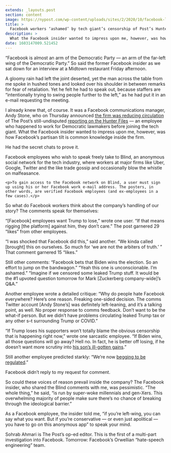 ```yaml
--- 
extends: _layouts.post 
section: content 
image: https://nypost.com/wp-content/uploads/sites/2/2020/10/facebook-logo-2.jpg?quality=90&strip=all&w=1200 
title: > 
  Facebook workers ‘ashamed’ by tech giant’s censorship of Post’s Hunter Files reporting 
description: > 
  What the Facebook insider wanted to impress upon me, however, was how Facebook’s partisan tilt is common knowledge inside the firm.The posters, in other words, are verified Facebook employees (and ex-employees in a few cases).So much for ‘we are not the arbiters of truth.’ ” That comment garnered 15 “likes.”Still other comments: “Facebook bets that Biden wins the election.It would be the #1 upvoted question tomorrow for Mark [Zuckerberg company-wide]’s Q&A.”Another employee wrote a detailed critique: “Why do people hate Facebook everywhere?The Facebook insider, who shared the Blind comments with me, was pessimistic. 
date: 1603147009.521452 
--- 
```

<div><p>&#8220;Facebook is almost an arm of the Democratic Party &#8212; an arm of the far-left wing of the Democratic Party.&#8221; So said the former Facebook insider as we sat down for an interview at a Midtown restaurant Friday afternoon.</p>
<p>A gloomy rain had left the joint deserted, yet the man across the table from me spoke in hushed tones and looked over his shoulder in between remarks for fear of retaliation. Yet he felt he had to speak out, because staffers are &#8220;intentionally trying to swing people further to the left,&#8221; as he had put it in an e-mail requesting the meeting.</p>
<p>I already knew that, of course. It was a Facebook communications manager, Andy Stone, who on Thursday announced <a href="https://nypost.com/2020/10/14/facebook-limits-spread-of-the-posts-hunter-biden-expose/">the firm was reducing circulation</a> of The Post&#8217;s still-undisputed <a href="https://nypost.com/2020/10/14/email-reveals-how-hunter-biden-introduced-ukrainian-biz-man-to-dad/">reporting on the Hunter Files</a> &#8212; an employee who happened to work for Democratic lawmakers before joining the tech giant. What the Facebook insider wanted to impress upon me, however, was how Facebook&#8217;s partisan tilt is common knowledge inside the firm.</p>
<p>He had the secret chats to prove it.</p>
<p>Facebook employees who wish to speak freely take to Blind, an anonymous social network for the tech industry, where workers at major firms like Uber, Google, Twitter and the like trade gossip and occasionally blow the whistle on malfeasance.</p>

 
	<p>To gain access to the Facebook network on Blind, a user must sign up using his or her Facebook work e-mail address. The posters, in other words, are verified Facebook employees (and ex-employees in a few cases).</p>
<p>So what do Facebook workers think about the company&#8217;s handling of our story? The comments speak for themselves:</p>
<p>&#8220;[Facebook] employees want Trump to lose,&#8221; wrote one user. &#8220;If that means rigging [the platform] against him, they don&#8217;t care.&#8221; The post garnered 29 &#8220;likes&#8221; from other employees.</p>
<p>&#8220;I was shocked that Facebook did this,&#8221; said another. &#8220;We kinda called [brought] this on ourselves. So much for &#8216;we are not the arbiters of truth.&#8217; &#8221; That comment garnered 15 &#8220;likes.&#8221;</p>
<p>Still other comments: &#8220;Facebook bets that Biden wins the election. So an effort to jump on the bandwagon.&#8221; &#8220;Yeah this one is unconscionable. I&#8217;m ashamed.&#8221; &#8220;Imagine if we censored some leaked Trump stuff. It would be the #1 upvoted question tomorrow for Mark [Zuckerberg company-wide]&#8217;s Q&amp;A.&#8221;</p>
<p>Another employee wrote a detailed critique: &#8220;Why do people hate Facebook everywhere? Here&#8217;s one reason. Freaking one-sided decision. The comms Twitter account [Andy Stone&#8217;s] was definitely left-leaning, and it&#8217;s a talking point, as well. No proper response to comms feedback. Don&#8217;t want to be the what-if person. But we didn&#8217;t have problems circulating leaked Trump tax or any other s&#8211;t surrounding Trump or COVID.&#8221;</p>
<p>&#8220;If Trump loses his supporters won&#8217;t totally blame the obvious censorship that is happening right now,&#8221; wrote one sarcastic employee. &#8220;If Biden wins, all those questions will go away? Hell no. In fact, he is better off losing, if he doesn&#8217;t want more scrutiny into <a href="https://nypost.com/2020/10/14/hunter-biden-emails-show-leveraging-connections-with-dad-to-boost-burisma-pay/">his son&#8217;s ill-gotten gains</a>.&#8221;</p>
<p>Still another employee predicted starkly: &#8220;We&#8217;re now <a href="https://nypost.com/2020/10/19/josh-hawley-senate-gop-must-act-to-stop-big-tech-abuses/">begging to be regulated</a>.&#8221;</p>
<p>Facebook didn&#8217;t reply to my request for comment.</p>
<p>So could these voices of reason prevail inside the company? The Facebook insider, who shared the Blind comments with me, was pessimistic. &#8220;The whole thing,&#8221; he said, &#8220;is run by super-woke millennials and gen-Xers. This overwhelming majority of people make sure there&#8217;s no chance of breaking through the ideological barrier.&#8221;</p>
<p>As a Facebook employee, the insider told me, &#8220;if you&#8217;re left-wing, you can say what you want. But if you&#8217;re conservative &#8212; or even just apolitical &#8212; you have to go on this anonymous app&#8221; to speak your mind.</p>
<p>Sohrab Ahmari is The Post&#8217;s op-ed editor. This is the first of a multi-part investigation into Facebook. Tomorrow: Facebook&#8217;s Orwellian &#8220;hate-speech engineering&#8221; team.</p>
			</div>